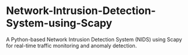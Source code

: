 # Network-Intrusion-Detection-System-using-Scapy
A Python-based Network Intrusion Detection System (NIDS) using Scapy for real-time traffic monitoring and anomaly detection.
